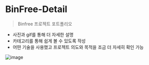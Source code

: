# BinFree-Detail

> Binfree 프로젝트 포트폴리오
  - 사진과 gif를 통해 더 자세한 설명
  - 카테고리를 통해 쉽게 볼 수 있도록 작성
  - 어떤 기술을 사용했고 프로젝트 의도와 목적을 조금 더 자세히 확인 가능
 
 
 ![image](https://user-images.githubusercontent.com/81155572/127864096-e1818667-9b22-42ca-8d6b-cfc4e1b74700.jpg)
